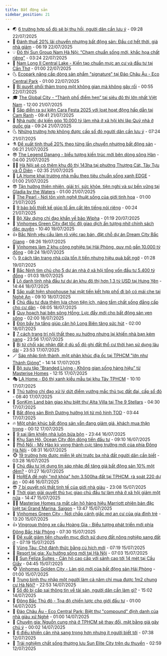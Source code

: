 ```yaml
---
title: Bất động sản
sidebar_position: 21
---
```


<!-- dantri-bat-dong-san:START -->
- 🌏 [6 trường hợp sổ đỏ sẽ bị thu hồi, người dân cần lưu ý](https://dantri.com.vn/bat-dong-san/6-truong-hop-so-do-se-bi-thu-hoi-nguoi-dan-can-luu-y-20250722154203758.htm) - 09:28 22/07/2025
- 👹 [Đánh thuế 20% lãi chuyển nhượng bất động sản: Đầu cơ hết thời, giá nhà giảm](https://dantri.com.vn/bat-dong-san/danh-thue-20-lai-chuyen-nhuong-bat-dong-san-dau-co-het-thoi-gia-nha-giam-20250722123042821.htm) - 06:19 22/07/2025
- 💡 [Đô thị Sun Group Nam Hà Nội: “Chạm chuẩn sống mới, khắc họa chất riêng”](https://dantri.com.vn/bat-dong-san/do-thi-sun-group-nam-ha-noi-cham-chuan-song-moi-khac-hoa-chat-rieng-20250722101146831.htm) - 03:24 22/07/2025
- 🌋 [Nam Long II Central Lake - Kiến tạo chuẩn mực an cư và đầu tư tại Cần Thơ](https://dantri.com.vn/bat-dong-san/nam-long-ii-central-lake-kien-tao-chuan-muc-an-cu-va-dau-tu-tai-can-tho-20250721202403040.htm) - 01:00 22/07/2025
- 🌜 [Ecopark nâng cấp dòng sản phẩm &quot;signature&quot; tại Đảo Châu Âu - Eco Central Park](https://dantri.com.vn/bat-dong-san/ecopark-nang-cap-dong-san-pham-signature-tai-dao-chau-au-eco-central-park-20250719193853757.htm) - 01:00 22/07/2025
- 💃 [Bí quyết phối thảm trong một không gian mà không gây rối](https://dantri.com.vn/bat-dong-san/bi-quyet-phoi-tham-trong-mot-khong-gian-ma-khong-gay-roi-20250721224418158.htm) - 00:55 22/07/2025
- 🎓 [The Global City - “Thành phố điểm hẹn” tại siêu đô thị lớn nhất Việt Nam](https://dantri.com.vn/bat-dong-san/the-global-city-thanh-pho-diem-hen-tai-sieu-do-thi-lon-nhat-viet-nam-20250721164455529.htm) - 12:00 21/07/2025
- 🌝 [Sắp diễn ra sự kiện Cara Festa 2025 với loạt hoạt động hấp dẫn tại Cam Ranh](https://dantri.com.vn/bat-dong-san/sap-dien-ra-su-kien-cara-festa-2025-voi-loat-hoat-dong-hap-dan-tai-cam-ranh-20250721162116153.htm) - 09:41 21/07/2025
- 🧐 [Nhà nước dự kiến góp 10.000 tỷ làm nhà ở xã hội khi lập Quỹ nhà ở quốc gia](https://dantri.com.vn/bat-dong-san/nha-nuoc-du-kien-gop-10000-ty-lam-nha-o-xa-hoi-khi-lap-quy-nha-o-quoc-gia-20250721152426448.htm) - 09:24 21/07/2025
- 🌜 [Những trường hợp không được cấp sổ đỏ người dân cần lưu ý](https://dantri.com.vn/bat-dong-san/nhung-truong-hop-khong-duoc-cap-so-do-nguoi-dan-can-luu-y-20250721110628351.htm) - 07:24 21/07/2025
- ⚗️ [Đề xuất tính thuế 20% theo từng lần chuyển nhượng bất động sản](https://dantri.com.vn/bat-dong-san/de-xuat-tinh-thue-20-theo-tung-lan-chuyen-nhuong-bat-dong-san-20250721121017057.htm) - 06:21 21/07/2025
- 😎 [The Legend Danang - biểu tượng kiến trúc mới bên dòng sông Hàn](https://dantri.com.vn/bat-dong-san/the-legend-danang-bieu-tuong-kien-truc-moi-ben-dong-song-han-20250721102353999.htm) - 04:00 21/07/2025
- 🧑‍🏫 [Hà Nội sẽ có thêm khu đô thị 143ha tại phường Thượng Cát, Tây Tựu và Ô Diên](https://dantri.com.vn/bat-dong-san/ha-noi-se-co-them-khu-do-thi-143ha-tai-phuong-thuong-cat-tay-tuu-va-o-dien-20250721020927726.htm) - 02:35 21/07/2025
- 💪 [LA Home khai trương nhà mẫu theo tiêu chuẩn sống xanh EDGE](https://dantri.com.vn/bat-dong-san/la-home-khai-truong-nha-mau-theo-tieu-chuan-song-xanh-edge-20250720160932240.htm) - 01:00 21/07/2025
- 😎 [Tận hưởng thiên nhiên, giải trí, sức khỏe, tiện nghi và sự bền vững tại  Gladia by the Waters](https://dantri.com.vn/bat-dong-san/tan-huong-thien-nhien-giai-tri-suc-khoe-tien-nghi-va-su-ben-vung-tai-gladia-by-the-waters-20250719231019531.htm) - 01:00 21/07/2025
- 🧠 [The Pearl - Nơi tôn vinh nghệ thuật sống của giới tinh hoa](https://dantri.com.vn/bat-dong-san/the-pearl-noi-ton-vinh-nghe-thuat-song-cua-gioi-tinh-hoa-20250719151939555.htm) - 01:00 21/07/2025
- 🧰 [9 bảo bối thiết kế giúp tổ ấm cất lên tiếng nói riêng](https://dantri.com.vn/bat-dong-san/9-bao-boi-thiet-ke-giup-to-am-cat-len-tieng-noi-rieng-20250717174015986.htm) - 00:24 21/07/2025
- 🤩 [Bộ Xây dựng chỉ đạo khẩn về bão ​​Wipha](https://dantri.com.vn/bat-dong-san/bo-xay-dung-chi-dao-khan-ve-bao-wipha-20250720011952584.htm) - 01:19 20/07/2025
- 🦆 [Vinhomes Green City đạt tốc độ giao dịch ấn tượng nhờ chính sách đặc quyền](https://dantri.com.vn/bat-dong-san/vinhomes-green-city-dat-toc-do-giao-dich-an-tuong-nho-chinh-sach-dac-quyen-20250719171122066.htm) - 10:40 19/07/2025
- 👍 [Bắc Ninh yêu cầu làm rõ việc rao bán, đặt chỗ dự án Dream City Bắc Giang](https://dantri.com.vn/bat-dong-san/bac-ninh-yeu-cau-lam-ro-viec-rao-ban-dat-cho-du-an-dream-city-bac-giang-20250718220748263.htm) - 08:26 19/07/2025
- 🙉 [Vinhomes làm 2 khu công nghiệp tại Hải Phòng, quy mô gần 10.000 tỷ đồng](https://dantri.com.vn/bat-dong-san/vinhomes-lam-2-khu-cong-nghiep-tai-hai-phong-quy-mo-gan-10000-ty-dong-20250719124151297.htm) - 08:24 19/07/2025
- 🌜 [9 cách tân trang nhà cửa tốn ít tiền nhưng hiệu quả bất ngờ](https://dantri.com.vn/bat-dong-san/9-cach-tan-trang-nha-cua-ton-it-tien-nhung-hieu-qua-bat-ngo-20250716113041618.htm) - 01:28 19/07/2025
- 🌋 [Bắc Ninh tìm chủ cho 5 dự án nhà ở xã hội tổng vốn đầu tư 5.400 tỷ đồng](https://dantri.com.vn/bat-dong-san/bac-ninh-tim-chu-cho-5-du-an-nha-o-xa-hoi-tong-von-dau-tu-5400-ty-dong-20250719021228316.htm) - 01:03 19/07/2025
- 🥰 [Lộ danh tính nhà đầu tư dự án khu đô thị hơn 1,3 tỷ USD tại Hưng Yên](https://dantri.com.vn/bat-dong-san/lo-danh-tinh-nha-dau-tu-du-an-khu-do-thi-hon-13-ty-usd-tai-hung-yen-20250718135726175.htm) - 14:44 18/07/2025
- 💯 [Sắp xuất hiện shophouse hai mặt tiền kết hợp phố đi bộ có mái che tại Nghệ An](https://dantri.com.vn/bat-dong-san/sap-xuat-hien-shophouse-hai-mat-tien-ket-hop-pho-di-bo-co-mai-che-tai-nghe-an-20250718144437484.htm) - 09:10 18/07/2025
- 🤩 [Chủ đầu tư đưa thêm lựa chọn tiện ích, nâng tầm chất sống đẳng cấp cho cư dân](https://dantri.com.vn/bat-dong-san/chu-dau-tu-dua-them-lua-chon-tien-ich-nang-tam-chat-song-dang-cap-cho-cu-dan-20250718145357362.htm) - 08:05 18/07/2025
- 💄 [Quy hoạch hai bên sông Hồng: Lực đẩy mới cho bất động sản ven sông](https://dantri.com.vn/bat-dong-san/quy-hoach-hai-ben-song-hong-luc-day-moi-cho-bat-dong-san-ven-song-20250718083957237.htm) - 02:00 18/07/2025
- 🦍 [Đòn bẩy hạ tầng giúp căn hộ Long Biên tăng sức hút](https://dantri.com.vn/bat-dong-san/don-bay-ha-tang-giup-can-ho-long-bien-tang-suc-hut-20250717222835044.htm) - 02:00 18/07/2025
- 🎡 [7 cách trang trí nội thất theo xu hướng nhưng lại khiến nhà bạn kém sang](https://dantri.com.vn/bat-dong-san/7-cach-trang-tri-noi-that-theo-xu-huong-nhung-lai-khien-nha-ban-kem-sang-20250716110820923.htm) - 23:56 17/07/2025
- 🐎 [Bị từ chối xác nhận đất ở dù sổ đỏ ghi đất thổ cư thời hạn sử dụng lâu dài](https://dantri.com.vn/bat-dong-san/bi-tu-choi-xac-nhan-dat-o-du-so-do-ghi-dat-tho-cu-thoi-han-su-dung-lau-dai-20250718022052499.htm) - 23:53 17/07/2025
- 🪄 [Sáp nhập tỉnh thành, một phân khúc địa ốc tại TPHCM &quot;lớn như Thánh Gióng&quot;](https://dantri.com.vn/bat-dong-san/sap-nhap-tinh-thanh-mot-phan-khuc-dia-oc-tai-tphcm-lon-nhu-thanh-giong-20250717170706710.htm) - 14:14 17/07/2025
- 💼 [Bộ sưu tập “Branded Living - Không gian sống hàng hiệu” từ Masterise Homes](https://dantri.com.vn/bat-dong-san/bo-suu-tap-branded-living-khong-gian-song-hang-hieu-tu-masterise-homes-20250717185407414.htm) - 12:15 17/07/2025
- 🎭 [LA Home - Đô thị xanh kiểu mẫu tại khu Tây TPHCM](https://dantri.com.vn/bat-dong-san/la-home-do-thi-xanh-kieu-mau-tai-khu-tay-tphcm-20250717170333734.htm) - 10:10 17/07/2025
- 🐻 [Thủ tướng chỉ đạo xử lý dứt điểm vướng mắc thủ tục đất đai, cấp sổ đỏ](https://dantri.com.vn/bat-dong-san/thu-tuong-chi-dao-xu-ly-dut-diem-vuong-mac-thu-tuc-dat-dai-cap-so-do-20250717150023519.htm) - 08:40 17/07/2025
- 💃 [SonKim Land bàn giao khu biệt thự Alta Villa tại The 9 Stellars](https://dantri.com.vn/bat-dong-san/sonkim-land-ban-giao-khu-biet-thu-alta-villa-tai-the-9-stellars-20250717103527330.htm) - 04:30 17/07/2025
- 🦣 [Bất động sản Bình Dương hưởng lợi từ mô hình TOD](https://dantri.com.vn/bat-dong-san/bat-dong-san-binh-duong-huong-loi-tu-mo-hinh-tod-20250717102950344.htm) - 03:44 17/07/2025
- 🔥 [Một phân khúc bất động sản vẫn đang giảm giá, khách mua thận trọng](https://dantri.com.vn/bat-dong-san/mot-phan-khuc-bat-dong-san-van-dang-giam-gia-khach-mua-than-trong-20250717031631119.htm) - 00:12 17/07/2025
- 🤩 [9 sai lầm khiến nhà luôn bừa bộn](https://dantri.com.vn/bat-dong-san/9-sai-lam-khien-nha-luon-bua-bon-20250716102902157.htm) - 23:44 16/07/2025
- 🥳 [Khu San Hô, Ocean City đón dòng tiền đầu tư](https://dantri.com.vn/bat-dong-san/khu-san-ho-ocean-city-don-dong-tien-dau-tu-20250716154137254.htm) - 09:10 16/07/2025
- 🤗 [Phố Nối - Mỹ Hào kỳ vọng thành cực tăng trưởng mới của phía Đông Hà Nội](https://dantri.com.vn/bat-dong-san/pho-noi-my-hao-ky-vong-thanh-cuc-tang-truong-moi-cua-phia-dong-ha-noi-20250716151753396.htm) - 08:31 16/07/2025
- 🐵 [19 trường hợp được miễn lệ phí trước bạ nhà đất người dân cần biết](https://dantri.com.vn/bat-dong-san/19-truong-hop-duoc-mien-le-phi-truoc-ba-nha-dat-nguoi-dan-can-biet-20250716094148852.htm) - 03:28 16/07/2025
- 🤖 [Chủ đầu tư lợi dụng tin sáp nhập để tăng giá bất động sản 10% một đêm?](https://dantri.com.vn/bat-dong-san/chu-dau-tu-loi-dung-tin-sap-nhap-de-tang-gia-bat-dong-san-10-mot-dem-20250715231931148.htm) - 01:27 16/07/2025
- 👺 [HoREA đề nghị &quot;mở khóa&quot; hơn 3.500ha đất tại TPHCM, rà soát 220 dự án](https://dantri.com.vn/bat-dong-san/horea-de-nghi-mo-khoa-hon-3500ha-dat-tai-tphcm-ra-soat-220-du-an-20250716053437210.htm) - 00:46 16/07/2025
- 😎 [7 bí quyết nội thất tinh tế của giới nhà giàu](https://dantri.com.vn/bat-dong-san/7-bi-quyet-noi-that-tinh-te-cua-gioi-nha-giau-20250715161457669.htm) - 23:08 15/07/2025
- 🤠 [Thời gian giải quyết thủ tục giao chủ đầu tư làm nhà ở xã hội giảm một nửa](https://dantri.com.vn/bat-dong-san/thoi-gian-giai-quyet-thu-tuc-giao-chu-dau-tu-lam-nha-o-xa-hoi-giam-mot-nua-20250715160520313.htm) - 14:47 15/07/2025
- 👨‍🏫 [Masterise Homes ra mắt căn hộ hàng hiệu Marriott phiên bản đặc biệt tại Grand Marina, Saigon](https://dantri.com.vn/bat-dong-san/masterise-homes-ra-mat-can-ho-hang-hieu-marriott-phien-ban-dac-biet-tai-grand-marina-saigon-20250715203539138.htm) - 13:47 15/07/2025
- 🧰 [Vinhomes Green City - Nơi chắp cánh giấc mơ an cư của gia đình trẻ](https://dantri.com.vn/bat-dong-san/vinhomes-green-city-noi-chap-canh-giac-mo-an-cu-cua-gia-dinh-tre-20250715195811506.htm) - 13:20 15/07/2025
- 👍 [Vingroup thông xe cầu Hoàng Gia - Biểu tượng phát triển mới phía Đông Bắc Hải Phòng](https://dantri.com.vn/bat-dong-san/vingroup-thong-xe-cau-hoang-gia-bieu-tuong-phat-trien-moi-phia-dong-bac-hai-phong-20250715140612299.htm) - 07:30 15/07/2025
- 🌈 [Đề xuất giảm tiền chuyển mục đích sử dụng đất nông nghiệp sang đất ở](https://dantri.com.vn/bat-dong-san/de-xuat-giam-tien-chuyen-muc-dich-su-dung-dat-nong-nghiep-sang-dat-o-20250715005815026.htm) - 07:19 15/07/2025
- 🐲 [Vũng Tàu: Chờ đánh thức bằng cú hích mới](https://dantri.com.vn/bat-dong-san/vung-tau-cho-danh-thuc-bang-cu-hich-moi-20250715141222756.htm) - 07:19 15/07/2025
- 💄 [Resort tại gia: Xu hướng sống mới tại Hà Nội](https://dantri.com.vn/bat-dong-san/resort-tai-gia-xu-huong-song-moi-tai-ha-noi-20250715135710154.htm) - 07:03 15/07/2025
- 👨‍🏫 [Sun Feliza Suites - Căn hộ cao cấp với sảnh cao tới 14 mét tại Cầu Giấy](https://dantri.com.vn/bat-dong-san/sun-feliza-suites-can-ho-cao-cap-voi-sanh-cao-toi-14-met-tai-cau-giay-20250715111818711.htm) - 04:45 15/07/2025
- 🐵 [Vinhomes Golden City - Làn gió mới của bất động sản Hải Phòng](https://dantri.com.vn/bat-dong-san/vinhomes-golden-city-lan-gio-moi-cua-bat-dong-san-hai-phong-20250714222342590.htm) - 01:00 15/07/2025
- 🎉 [Trung bình thu nhập một người làm cả năm chỉ mua được 1m2 chung cư Hà Nội?](https://dantri.com.vn/bat-dong-san/trung-binh-thu-nhap-mot-nguoi-lam-ca-nam-chi-mua-duoc-1m2-chung-cu-ha-noi-20250714150523123.htm) - 22:53 14/07/2025
- 💫 [Sổ đỏ bị cấp sai thông tin về tài sản, người dân cần làm gì?](https://dantri.com.vn/bat-dong-san/so-do-bi-cap-sai-thong-tin-ve-tai-san-nguoi-dan-can-lam-gi-20250714184719389.htm) - 15:02 14/07/2025
- 🦄 [Đông Bắc Thủ đô - Tọa độ chiến lược cho giới đầu tư](https://dantri.com.vn/bat-dong-san/dong-bac-thu-do-toa-do-chien-luoc-cho-gioi-dau-tu-20250714075046364.htm) - 01:00 14/07/2025
- 🌮 [Đảo Châu Âu - Eco Central Park: Biệt thự &quot;compound&quot; định danh của nhà giàu xứ Nghệ](https://dantri.com.vn/bat-dong-san/dao-chau-au-eco-central-park-biet-thu-compound-dinh-danh-cua-nha-giau-xu-nghe-20250713175327382.htm) - 01:00 14/07/2025
- 💯 [Chuyên gia: Nguồn cung nhà ở TPHCM sẽ thay đổi, mặt bằng giá gây chú ý](https://dantri.com.vn/bat-dong-san/chuyen-gia-nguon-cung-nha-o-tphcm-se-thay-doi-mat-bang-gia-gay-chu-y-20250713191715165.htm) - 00:02 14/07/2025
- 🌊 [6 điều khiến căn nhà sang trọng hơn nhưng ít người biết tới](https://dantri.com.vn/bat-dong-san/6-dieu-khien-can-nha-sang-trong-hon-nhung-it-nguoi-biet-toi-20250711100752274.htm) - 07:38 12/07/2025
- 🤖 [Trải nghiệm chất sống thượng lưu Sun Elite City trên du thuyền](https://dantri.com.vn/bat-dong-san/trai-nghiem-chat-song-thuong-luu-sun-elite-city-tren-du-thuyen-20250712093728245.htm) - 02:59 12/07/2025<!-- dantri-bat-dong-san:END -->
